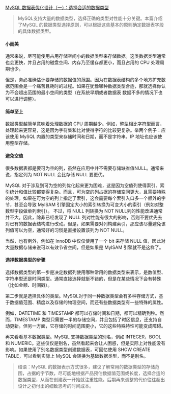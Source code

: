 [MySQL 数据表优化设计（一）：选择合适的数据类型](https://juejin.cn/post/6966603936270647332)

> MySQL支持大量的数据类型，选择正确的类型对性能十分关键。本篇介绍了MySQL 的数据类型选择原则，可以根据这些基本的原则确定数据表字段的具体数据类型。

#### 小而美

通常来说，尽可能使用占用存储空间小的数据类型来存储数据。这类数据类型通常也会更快，并且占用的磁盘空间、内存乃至缓存都更小，而且占用的 CPU 处理周期也少。

但是，务必准确估计要存储的数据值的范围。因为在数据表结构的多个地方扩充数据范围会是一个痛苦且耗时的过程。如果在犹豫哪种数据类型合适，那就选择你认为不会超出范围的最小空间的类型（在系统早期或者数据表     数据不多的情况下也可以进行调整）。

#### 简单至上

数据类型越简单意味着处理数据的 CPU 周期越少。例如，整型相比字符型而言，处理起来更容易，这是因为字符集和比对使得字符的比较更复杂。举两个例子：应该使用 MySQL 内置的类型来存储时间和日期，而不是字符串。IP 地址也应该使用整型存储。

#### 避免空值

很多数据表都是要可为空的列，虽然在应用中并不需要存储缺省值NULL。通常来说，指定列为 NOT NULL 会比存储 NULL 要更优。

MySQL 对于涉及到可为空的列优化起来更为困难，这是因为空值列使得索引、索引统计和值比较都变得复杂。而且，可为空的列占据的存储空间更大，且需要特殊的处理。如果在可为空的列上指定了索引，这会需要每个索引入口多一个额外的字节，甚至会导致 MyISAM 引擎固定大小的索引转换为可变大小的索引（例如对整数型字段做单列索引）。 不过，将 NULL 列转换为 NOT NULL列的性能改进通常并不大。因此，除非已经发现了 NULL 列对性能有很大的影响，否则不要优先去对已有的数据表结构进行改动。但是，如果需要对列构建索引，那应该尽量避免该列值可以为空，通常好的习惯是直接设置该列为 NOT NULL。

当然，也有例外，例如在 InnoDB 中仅仅使用了一个 bit 来存储 NULL 值，因此对大量数据存储来说可以有效节省空间，但是如果是 MyISAM 引擎就不是这样了。

#### 选择数据类型的步骤

选择数据类型的第一步是决定数据列使用哪种常用的数据类型来表示，是数值型、字符串型还是时间类型。通常直接选择就挺不错的，但是在某些情况下会有特殊（比如金额、时间戳）。

第二步就是选择具体的类型。MySQL对于同一种数据类型会有多种存储方式，基于数据值范围、精度以及存储的物理空间，而还有些数据类型有一些特殊的属性。

例如，DATETIME 和 TIMESTAMP 都可以存储时间和日期，都可以精确到秒。然而，TIMESTAMP 类型只需要一半的存储空间，并且包括了时区信息，还支持自动更新。但另一方面，它存储的时间范围更小，它的这些特殊特性可能变成障碍。

再来看看基本数据类型。MySQL 支持数据类型的别名，例如 INTEGER，BOOL 和 NUMERIC。这些仅仅是别名，虽然看起来会让人困惑，但是实际上对性能没有影响。如果使用了别名数据类型创建数据表，可回忆使用 SHOW CREATE TABLE，可以看到实际上 MySQL 会转换为基础数据类型，而不是别名。

> 结语：MySQL 的数据表示方式很多，建议了解常用的数据类型的存储范围，占据的字节数，尽可能地根据产品预估数据值范围或长度，选择合适的数据类型，从而在创建表一开始就注重性能。后期再来调整的代价往往超出设计之初付出的细致思考的时间成本。